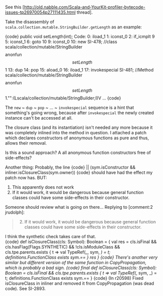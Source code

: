 See this [http://old.nabble.com/Scala-and-YourKit-profiler-bytecode-issues-tp26970054p27111435.html thread]. 

Take the disassembly of `scala.collection.mutable.StringBuilder.getLength` as an example:

{code}
public void setLength(int);
 Code:
  0:   iload_1
  1:   iconst_0
  2:   if_icmplt       9
  5:   iconst_1
  6:   goto    10
  9:   iconst_0
  10:  new     SI-478; //class
scala/collection/mutable/StringBuilder$$$$anonfun$$setLength$$1
  13:  dup
  14:  pop
  15:  aload_0
  16:  iload_1
  17:  invokespecial   SI-481; //Method
scala/collection/mutable/StringBuilder$$$$anonfun$$setLength$$1."<init>":(Lscala/collection/mutable/StringBuilder;I)V
...
{code}

The `new` ~ `dup` ~ `pop` ~ ... ~ `invokespecial` sequence is a hint that something's going wrong, because after `invokespecial` the newly created instance can't be accessed at all.

The closure class (and its instantiation) isn't needed any more because it was completely inlined into the method in question.
I attached a patch which declares constructors of anonymous functions as pure and thus, allows their removal.

Is this a sound approach? A all anonymous function constructors free of side-effects?

Another thing: Probably, the line
{code}
|| (sym.isConstructor && inliner.isClosureClass(sym.owner))
{code}
should have had the effect my patch now has. BUT: 
 1. This apparently does not work
 2. If it would work, it would be dangerous because general function classes could have some side-effects in their constructor.

Someone should review what is going on there...
Replying to [comment:2 jrudolph]: 
>  2. If it would work, it would be dangerous because general function classes could have some side-effects in their constructor.

I think the synthetic check takes care of that.  
{code}
  def isClosureClass(cls: Symbol): Boolean = {
    val res = cls.isFinal && cls.hasFlag(Flags.SYNTHETIC) && !cls.isModuleClass &&
        cls.tpe.parents.exists { t => 
          val TypeRef(_, sym, _) = t;
          definitions.FunctionClass exists sym.==
        }
    res
  }
{code}
There's another very similar but different version of the same function in CopyPropagation, which is probably a bad sign.
{code}
    final def isClosureClass(cls: Symbol): Boolean = 
        cls.isFinal &&
        cls.tpe.parents.exists { t => 
          val TypeRef(_, sym, _) = t;
          definitions.FunctionClass exists sym.==
        }
{code}
(In r20598) Fixed isClosureClass in inliner and removed it from CopyPropagation (was dead code). See SI-2893.
